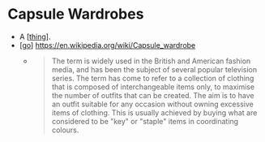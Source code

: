 # Capsule Wardrobes

- A [[thing]].
- [[go]] https://en.wikipedia.org/wiki/Capsule_wardrobe
  - > The term is widely used in the British and American fashion media, and has been the subject of several popular television series. The term has come to refer to a collection of clothing that is composed of interchangeable items only, to maximise the number of outfits that can be created. The aim is to have an outfit suitable for any occasion without owning excessive items of clothing. This is usually achieved by buying what are considered to be "key" or "staple" items in coordinating colours.


[//begin]: # "Autogenerated link references for markdown compatibility"
[thing]: thing "Thing"
[go]: go "Go"
[//end]: # "Autogenerated link references"